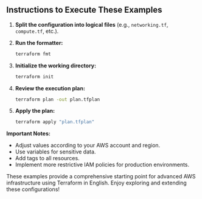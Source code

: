 ## **Instructions to Execute These Examples**

1. **Split the configuration into logical files** (e.g., `networking.tf`, `compute.tf`, etc.).
2. **Run the formatter:**
    
    ```bash
    terraform fmt
    ```
    
3. **Initialize the working directory:**
    
    ```bash
    terraform init
    ```
    
4. **Review the execution plan:**
    
    ```bash
    terraform plan -out plan.tfplan
    ```
    
5. **Apply the plan:**
    
    ```bash
    terraform apply "plan.tfplan"
    ```
    

**Important Notes:**

- Adjust values according to your AWS account and region.
- Use variables for sensitive data.
- Add tags to all resources.
- Implement more restrictive IAM policies for production environments.

These examples provide a comprehensive starting point for advanced AWS infrastructure using Terraform in English. Enjoy exploring and extending these configurations!